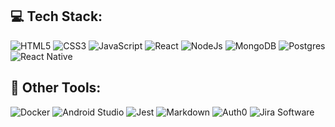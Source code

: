 ## 💻 Tech Stack:
![HTML5](https://img.shields.io/badge/html5-%23E34F26.svg?style=for-the-badge&logo=html5&logoColor=white) ![CSS3](https://img.shields.io/badge/css3-blue.svg?style=for-the-badge&logo=css3&logoColor=white) ![JavaScript](https://img.shields.io/badge/javascript-%23323330.svg?style=for-the-badge&logo=javascript&logoColor=%23F7DF1E) ![React](https://img.shields.io/badge/react-%2320232a.svg?style=for-the-badge&logo=react&logoColor=%2361DAFB) ![NodeJs](https://img.shields.io/badge/node.js%20-%2343853D.svg?&style=for-the-badge&logo=node.js&logoColor=white) ![MongoDB](https://img.shields.io/badge/MongoDB-%234ea94b.svg?style=for-the-badge&logo=mongodb&logoColor=white) ![Postgres](https://img.shields.io/badge/postgres-%23316192.svg?style=for-the-badge&logo=postgresql&logoColor=white) ![React Native](https://img.shields.io/badge/react_native%20-%2320232a.svg?&style=for-the-badge&logo=react&logoColor=%2361DAFB)
 
## :hammer: Other Tools:
![Docker](https://img.shields.io/badge/docker%20-%230db7ed.svg?&style=for-the-badge&logo=docker&logoColor=white) ![Android Studio](https://img.shields.io/badge/-Android%20Studio-3DDC84?logo=androidstudio&logoColor=white&style=for-the-badge) ![Jest](https://img.shields.io/badge/-Jest-C21325?logo=Jest&logoColor=white&style=for-the-badge) ![Markdown](https://img.shields.io/badge/markdown-%23000000.svg?style=for-the-badge&logo=markdown&logoColor=white) ![Auth0](https://img.shields.io/badge/-Auth0-EB5424?logo=Auth0&logoColor=white&style=for-the-badge) ![Jira Software](https://img.shields.io/badge/-Jira%20Software-0052CC?logo=jirasoftware&logoColor=white&style=for-the-badge)





